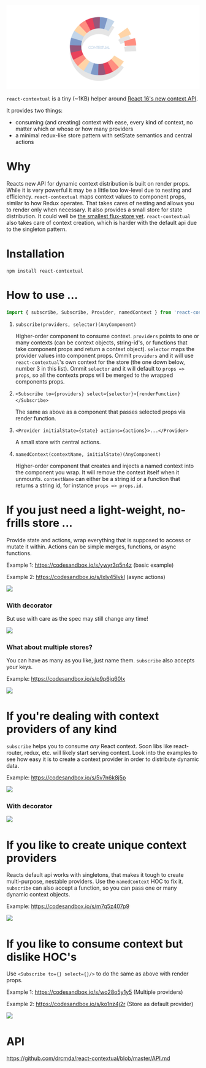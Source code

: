 ![](assets/logo.jpg)

`react-contextual` is a tiny (~1KB) helper around [React 16's new context API](https://github.com/acdlite/rfcs/blob/new-version-of-context/text/0000-new-version-of-context.md).

It provides two things:

* consuming (and creating) context with ease, every kind of context, no matter which or whose or how many providers
* a minimal redux-like store pattern with setState semantics and central actions

# Why

Reacts new API for dynamic context distribution is built on render props. While it is very powerful it may be a little too low-level due to nesting and efficiency. `react-contextual` maps context values to component props, similar to how Redux operates. That takes cares of nesting and allows you to render only when necessary. It also provides a small store for state distribution. It could well be [the smallest flux-store yet](https://github.com/drcmda/react-contextual/blob/master/src/store.js). `react-contextual` also takes care of context creation, which is harder with the default api due to the singleton pattern.

# Installation

    npm install react-contextual

# How to use ...

```js
import { subscribe, Subscribe, Provider, namedContext } from 'react-contextual'
```

1. `subscribe(providers, selector)(AnyComponent)`

    Higher-order component to consume context. `providers` points to one or many contexts (can be context objects, string-id's, or functions that take component props and return a context object). `selector` maps the provider values into component props. Ommit `providers` and it will use `react-contextual`'s own context for the store (the one down below, number 3 in this list). Ommit `selector` and it will default to `props => props`, so all the contexts props will be merged to the wrapped components props.

2. `<Subscribe to={providers} select={selector}>{renderFunction}</Subscribe>`

    The same as above as a component that passes selected props via render function.

3. `<Provider initialState={state} actions={actions}>...</Provider>`

    A small store with central actions.

4. `namedContext(contextName, initialState)(AnyComponent)`

    Higher-order component that creates and injects a named context into the component you wrap. It will remove the context itself when it unmounts. `contextName` can either be a string id or a function that returns a string id, for instance `props => props.id`.

# If you just need a light-weight, no-frills store ...

Provide state and actions, wrap everything that is supposed to access or mutate it within. Actions can be simple merges, functions, or async functions.

Example 1: https://codesandbox.io/s/ywyr3q5n4z (basic example)

Example 2: https://codesandbox.io/s/lxly45lvkl (async actions)

![](assets/example-1.jpg)

### With decorator

But use with care as the spec may still change any time!

![](assets/example-2.jpg)

### What about multiple stores?

You can have as many as you like, just name them. `subscribe` also accepts your keys.

Example: https://codesandbox.io/s/p9p6jq60lx

![](assets/example-3.jpg)

# If you're dealing with context providers of any kind

`subscribe` helps you to consume *any* React context. Soon libs like react-router, redux, etc. will likely start serving context. Look into the examples to see how easy it is to create a context provider in order to distribute dynamic data.

Example: https://codesandbox.io/s/5v7n6k8j5p

![](assets/example-4.jpg)

### With decorator

![](assets/example-5.jpg)

# If you like to create unique context providers

Reacts default api works with singletons, that makes it tough to create multi-purpose, nestable providers. Use the `namedContext` HOC to fix it. `subscribe` can also accept a function, so you can pass one or many dynamic context objects.

Example: https://codesandbox.io/s/m7q5z407p9

![](assets/example-7.jpg)

# If you like to consume context but dislike HOC's

Use `<Subscribe to={} select={}/>` to do the same as above with render props.

Example 1: https://codesandbox.io/s/wo28o5y1y5 (Multiple providers)

Example 2: https://codesandbox.io/s/ko1nz4j2r (Store as default provider)

![](assets/example-6.jpg)

# API

https://github.com/drcmda/react-contextual/blob/master/API.md

